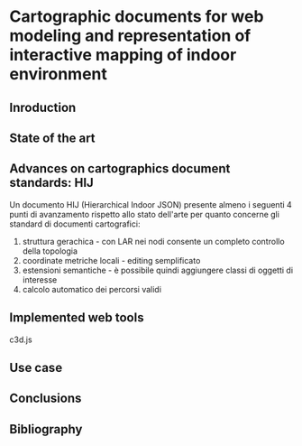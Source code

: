 # Cartographic documents for web modeling and representation of interactive mapping of indoor environment

## Inroduction

## State of the art

## Advances on cartographics document standards: HIJ

Un documento HIJ (Hierarchical Indoor JSON) presente almeno i seguenti 4 punti di avanzamento rispetto allo stato dell'arte per quanto concerne gli standard di documenti cartografici:
    
1. struttura gerachica - con LAR nei nodi consente un completo controllo della topologia
2. coordinate metriche locali - editing semplificato
3. estensioni semantiche - è possibile quindi aggiungere classi di oggetti di interesse
4. calcolo automatico dei percorsi validi

## Implemented web tools

c3d.js

## Use case

## Conclusions

## Bibliography
